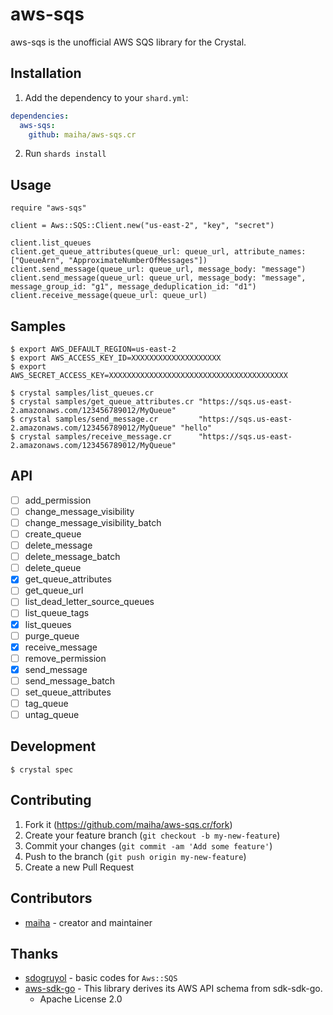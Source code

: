 # aws-sqs

aws-sqs is the unofficial AWS SQS library for the Crystal.

## Installation

1. Add the dependency to your `shard.yml`:

```yaml
dependencies:
  aws-sqs:
    github: maiha/aws-sqs.cr
```

2. Run `shards install`

## Usage

```crystal
require "aws-sqs"

client = Aws::SQS::Client.new("us-east-2", "key", "secret")

client.list_queues
client.get_queue_attributes(queue_url: queue_url, attribute_names: ["QueueArn", "ApproximateNumberOfMessages"])
client.send_message(queue_url: queue_url, message_body: "message")
client.send_message(queue_url: queue_url, message_body: "message", message_group_id: "g1", message_deduplication_id: "d1")
client.receive_message(queue_url: queue_url)
```

## Samples

```console
$ export AWS_DEFAULT_REGION=us-east-2
$ export AWS_ACCESS_KEY_ID=XXXXXXXXXXXXXXXXXXXX
$ export AWS_SECRET_ACCESS_KEY=XXXXXXXXXXXXXXXXXXXXXXXXXXXXXXXXXXXXXXXX

$ crystal samples/list_queues.cr
$ crystal samples/get_queue_attributes.cr "https://sqs.us-east-2.amazonaws.com/123456789012/MyQueue"
$ crystal samples/send_message.cr         "https://sqs.us-east-2.amazonaws.com/123456789012/MyQueue" "hello"
$ crystal samples/receive_message.cr      "https://sqs.us-east-2.amazonaws.com/123456789012/MyQueue"
```

## API

* [ ] add_permission
* [ ] change_message_visibility
* [ ] change_message_visibility_batch
* [ ] create_queue
* [ ] delete_message
* [ ] delete_message_batch
* [ ] delete_queue
* [x] get_queue_attributes
* [ ] get_queue_url
* [ ] list_dead_letter_source_queues
* [ ] list_queue_tags
* [x] list_queues
* [ ] purge_queue
* [x] receive_message
* [ ] remove_permission
* [x] send_message
* [ ] send_message_batch
* [ ] set_queue_attributes
* [ ] tag_queue
* [ ] untag_queue

## Development

```console
$ crystal spec
```

## Contributing

1. Fork it (<https://github.com/maiha/aws-sqs.cr/fork>)
2. Create your feature branch (`git checkout -b my-new-feature`)
3. Commit your changes (`git commit -am 'Add some feature'`)
4. Push to the branch (`git push origin my-new-feature`)
5. Create a new Pull Request

## Contributors

- [maiha](https://github.com/maiha) - creator and maintainer

## Thanks

- [sdogruyol](https://github.com/sdogruyol) - basic codes for `Aws::SQS`
- [aws-sdk-go](https://github.com/aws/aws-sdk-go) - This library derives its AWS API schema from sdk-sdk-go.
  - Apache License 2.0
